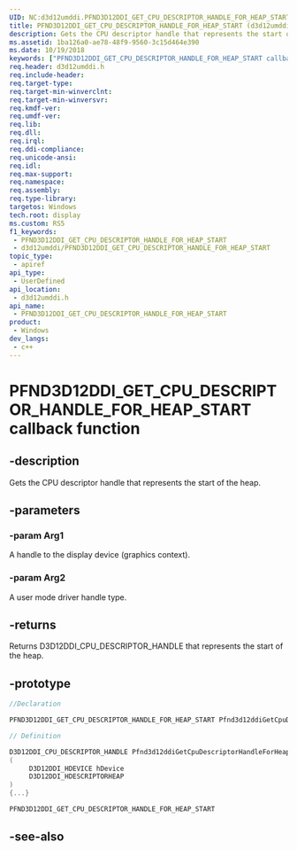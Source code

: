 ```yaml
---
UID: NC:d3d12umddi.PFND3D12DDI_GET_CPU_DESCRIPTOR_HANDLE_FOR_HEAP_START
title: PFND3D12DDI_GET_CPU_DESCRIPTOR_HANDLE_FOR_HEAP_START (d3d12umddi.h)
description: Gets the CPU descriptor handle that represents the start of the heap.
ms.assetid: 1ba126a0-ae78-48f9-9560-3c15d464e390
ms.date: 10/19/2018
keywords: ["PFND3D12DDI_GET_CPU_DESCRIPTOR_HANDLE_FOR_HEAP_START callback function"]
req.header: d3d12umddi.h
req.include-header: 
req.target-type: 
req.target-min-winverclnt: 
req.target-min-winversvr: 
req.kmdf-ver: 
req.umdf-ver: 
req.lib: 
req.dll: 
req.irql: 
req.ddi-compliance: 
req.unicode-ansi: 
req.idl: 
req.max-support: 
req.namespace: 
req.assembly: 
req.type-library: 
targetos: Windows
tech.root: display
ms.custom: RS5
f1_keywords:
 - PFND3D12DDI_GET_CPU_DESCRIPTOR_HANDLE_FOR_HEAP_START
 - d3d12umddi/PFND3D12DDI_GET_CPU_DESCRIPTOR_HANDLE_FOR_HEAP_START
topic_type:
 - apiref
api_type:
 - UserDefined
api_location:
 - d3d12umddi.h
api_name:
 - PFND3D12DDI_GET_CPU_DESCRIPTOR_HANDLE_FOR_HEAP_START
product:
 - Windows
dev_langs:
 - c++
---
```


# PFND3D12DDI_GET_CPU_DESCRIPTOR_HANDLE_FOR_HEAP_START callback function


## -description

Gets the CPU descriptor handle that represents the start of the heap.

## -parameters

### -param Arg1

A handle to the display device (graphics context).

### -param Arg2

A user mode driver handle type.

## -returns

Returns D3D12DDI_CPU_DESCRIPTOR_HANDLE that represents the start of the heap.

## -prototype

```cpp
//Declaration

PFND3D12DDI_GET_CPU_DESCRIPTOR_HANDLE_FOR_HEAP_START Pfnd3d12ddiGetCpuDescriptorHandleForHeapStart; 

// Definition

D3D12DDI_CPU_DESCRIPTOR_HANDLE Pfnd3d12ddiGetCpuDescriptorHandleForHeapStart 
(
	 D3D12DDI_HDEVICE hDevice
	 D3D12DDI_HDESCRIPTORHEAP
)
{...}

PFND3D12DDI_GET_CPU_DESCRIPTOR_HANDLE_FOR_HEAP_START 


```

## -see-also

